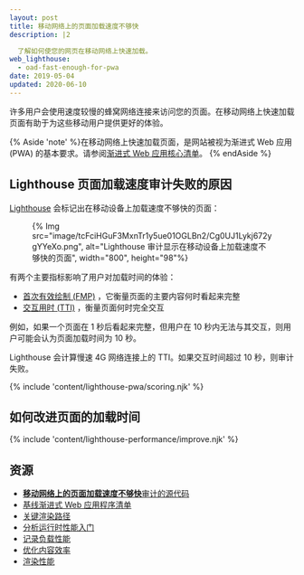 ```yaml
---
layout: post
title: 移动网络上的页面加载速度不够快
description: |2

  了解如何使您的网页在移动网络上快速加载。
web_lighthouse:
  - oad-fast-enough-for-pwa
date: 2019-05-04
updated: 2020-06-10
---
```


许多用户会使用速度较慢的蜂窝网络连接来访问您的页面。在移动网络上快速加载页面有助于为这些移动用户提供更好的体验。

{% Aside 'note' %}在移动网络上快速加载页面，是网站被视为渐进式 Web 应用 (PWA) 的基本要求。请参阅[渐进式 Web 应用核心清单](/pwa-checklist/#core)。 {% endAside %}

## Lighthouse 页面加载速度审计失败的原因

[Lighthouse](https://developers.google.com/web/tools/lighthouse/) 会标记出在移动设备上加载速度不够快的页面：

<figure>{% Img src="image/tcFciHGuF3MxnTr1y5ue01OGLBn2/Cg0UJ1Lykj672ygYYeXo.png", alt="Lighthouse 审计显示在移动设备上加载速度不够快的页面", width="800", height="98"%}</figure>

有两个主要指标影响了用户对加载时间的体验：

- [首次有效绘制 (FMP)](/first-meaningful-paint) ，它衡量页面的主要内容何时看起来完整
- [交互用时 (TTI)](/interactive) ，衡量页面何时完全交互

例如，如果一个页面在 1 秒后看起来完整，但用户在 10 秒内无法与其交互，则用户可能会认为页面加载时间为 10 秒。

Lighthouse 会计算慢速 4G 网络连接上的 TTI。如果交互时间超过 10 秒，则审计失败。

{% include 'content/lighthouse-pwa/scoring.njk' %}

## 如何改进页面的加载时间

{% include 'content/lighthouse-performance/improve.njk' %}

## 资源

- [**移动网络上的页面加载速度不够快**审计的源代码](https://github.com/GoogleChrome/lighthouse/blob/master/lighthouse-core/audits/load-fast-enough-for-pwa.js)
- [基线渐进式 Web 应用程序清单](https://developers.google.com/web/progressive-web-apps/checklist#baseline)
- [关键渲染路径](https://developers.google.com/web/fundamentals/performance/critical-rendering-path/)
- [分析运行时性能入门](https://developers.google.com/web/tools/chrome-devtools/evaluate-performance/)
- [记录负载性能](https://developers.google.com/web/tools/chrome-devtools/evaluate-performance/reference#record-load)
- [优化内容效率](https://developers.google.com/web/fundamentals/performance/optimizing-content-efficiency/)
- [渲染性能](https://developers.google.com/web/fundamentals/performance/rendering/)
